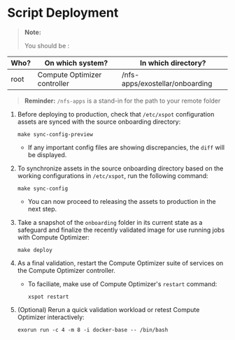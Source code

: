 # Script Deployment

> **Note:**
>
> You should be :

| Who? | On which system?  | In which directory?             |
| ---- | ----------------- | ------------------------------- |
| root | Compute Optimizer controller | /nfs-apps/exostellar/onboarding |

> **Reminder:** `/nfs-apps` is a stand-in for the path to your remote folder

1.  Before deploying to production, check that `/etc/xspot` configuration assets are synced with the source onboarding directory:

    ```
    make sync-config-preview
    ```

    * If any important config files are showing discrepancies, the `diff` will be displayed.
2.  To synchronize assets in the source onboarding directory based on the working configurations in `/etc/xspot`, run the following command:

    ```
    make sync-config
    ```

    * You can now proceed to releasing the assets to production in the next step.
3.  Take a snapshot of the `onboarding` folder in its current state as a safeguard and finalize the recently validated image for use running jobs with Compute Optimizer:

    ```
    make deploy
    ```
4. As a final validation, restart the Compute Optimizer suite of services on the Compute Optimizer controller.
   *   To faciliate, make use of Compute Optimizer's `restart` command:

       ```
       xspot restart
       ```
5.  (Optional) Rerun a quick validation workload or retest Compute Optimizer interactively:

    ```
    exorun run -c 4 -m 8 -i docker-base -- /bin/bash
    ```
